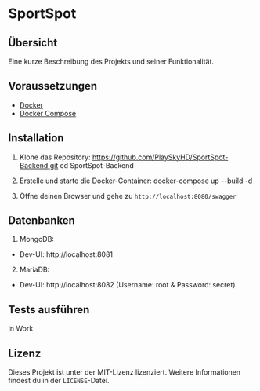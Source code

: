 # SportSpot

## Übersicht

Eine kurze Beschreibung des Projekts und seiner Funktionalität.

## Voraussetzungen

- [Docker](https://www.docker.com/get-started)
- [Docker Compose](https://docs.docker.com/compose/install/)

## Installation

1. Klone das Repository:
   https://github.com/PlaySkyHD/SportSpot-Backend.git
   cd SportSpot-Backend

2. Erstelle und starte die Docker-Container:
   docker-compose up --build -d

3. Öffne deinen Browser und gehe zu `http://localhost:8080/swagger`

## Datenbanken

1. MongoDB:
  - Dev-UI: http://localhost:8081
2. MariaDB:
  - Dev-UI: http://localhost:8082 (Username: root & Password: secret)

## Tests ausführen

In Work

## Lizenz

Dieses Projekt ist unter der MIT-Lizenz lizenziert. Weitere Informationen findest du in der `LICENSE`-Datei.
